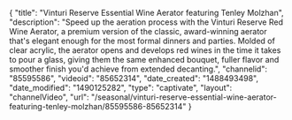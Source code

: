 {
    "title": "Vinturi Reserve Essential Wine Aerator featuring Tenley Molzhan",
    "description": "Speed up the aeration process with the Vinturi Reserve Red Wine Aerator, a premium version of the classic, award-winning aerator that's elegant enough for the most formal dinners and parties.  Molded of clear acrylic, the aerator opens and develops red wines in the time it takes to pour a glass, giving them the same enhanced bouquet, fuller flavor and smoother finish you'd achieve from extended decanting.",
    "channelid": "85595586",
    "videoid": "85652314",
    "date_created": "1488493498",
    "date_modified": "1490125282",
    "type": "captivate",
    "layout": "channelVideo",
    "url": "\/seasonal\/vinturi-reserve-essential-wine-aerator-featuring-tenley-molzhan\/85595586-85652314"
}